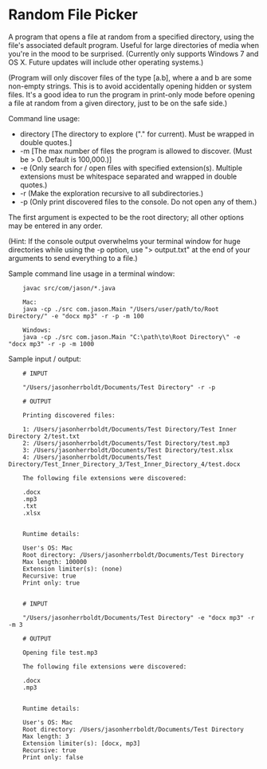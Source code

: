 # Random File Picker

A program that opens a file at random from a specified directory, using the file's associated default program. Useful for large directories of media when you're in the mood to be surprised. (Currently only supports Windows 7 and OS X. Future updates will include other operating systems.)

(Program will only discover files of the type [a.b], where a and b are some non-empty strings. This is to avoid accidentally opening hidden or system files. It's a good idea to run the program in print-only mode before opening a file at random from a given directory, just to be on the safe side.)

Command line usage:
* directory [The directory to explore ("." for current). Must be wrapped in double quotes.]
* -m [The max number of files the program is allowed to discover. (Must be > 0. Default is 100,000.)]
* -e (Only search for / open files with specified extension(s). Multiple extensions must be whitespace separated and wrapped in double quotes.)
* -r (Make the exploration recursive to all subdirectories.)
* -p (Only print discovered files to the console. Do not open any of them.)

The first argument is expected to be the root directory; all other options may be entered in any order.

(Hint: If the console output overwhelms your terminal window for huge directories while using the -p option, use "> output.txt" at the end of your arguments to send everything to a file.)

Sample command line usage in a terminal window:

        javac src/com/jason/*.java

        Mac:
        java -cp ./src com.jason.Main "/Users/user/path/to/Root Directory/" -e "docx mp3" -r -p -m 100

        Windows:
        java -cp ./src com.jason.Main "C:\path\to\Root Directory\" -e "docx mp3" -r -p -m 1000

Sample input / output:

        # INPUT

        "/Users/jasonherrboldt/Documents/Test Directory" -r -p

        # OUTPUT

        Printing discovered files:

        1: /Users/jasonherrboldt/Documents/Test Directory/Test Inner Directory 2/test.txt
        2: /Users/jasonherrboldt/Documents/Test Directory/test.mp3
        3: /Users/jasonherrboldt/Documents/Test Directory/test.xlsx
        4: /Users/jasonherrboldt/Documents/Test Directory/Test_Inner_Directory_3/Test_Inner_Directory_4/test.docx

        The following file extensions were discovered:

        .docx
        .mp3
        .txt
        .xlsx


        Runtime details:

        User's OS: Mac
        Root directory: /Users/jasonherrboldt/Documents/Test Directory
        Max length: 100000
        Extension limiter(s): (none)
        Recursive: true
        Print only: true


        # INPUT

        "/Users/jasonherrboldt/Documents/Test Directory" -e "docx mp3" -r -m 3

        # OUTPUT

        Opening file test.mp3

        The following file extensions were discovered:

        .docx
        .mp3


        Runtime details:

        User's OS: Mac
        Root directory: /Users/jasonherrboldt/Documents/Test Directory
        Max length: 3
        Extension limiter(s): [docx, mp3]
        Recursive: true
        Print only: false
